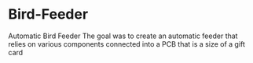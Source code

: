 # Bird-Feeder
Automatic Bird Feeder
The goal was to create an automatic feeder that relies on various components connected into a PCB that is a size of a gift card
